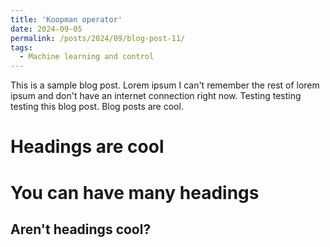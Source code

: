 ```yaml
---
title: 'Koopman operator'
date: 2024-09-05
permalink: /posts/2024/09/blog-post-11/
tags:
  - Machine learning and control
---
```


This is a sample blog post. Lorem ipsum I can't remember the rest of lorem ipsum and don't have an internet connection right now. Testing testing testing this blog post. Blog posts are cool. 

Headings are cool
======

You can have many headings
======

Aren't headings cool?
------